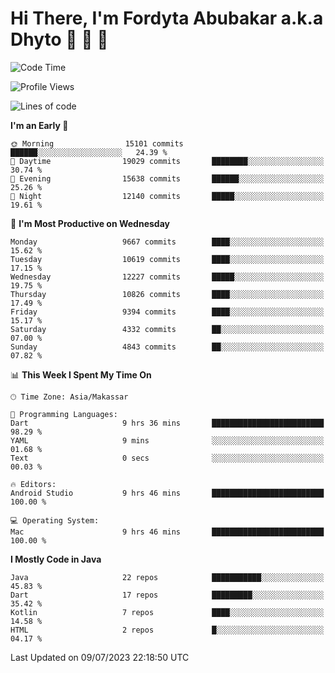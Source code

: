 # Hi There, I'm Fordyta Abubakar a.k.a Dhyto 👋 👋 👋 

<!--
**DhytoDev/dhytodev** is a ✨ _special_ ✨ repository because its `README.md` (this file) appears on your GitHub profile.

Here are some ideas to get you started:

- 🔭 I’m currently working on ...
- 🌱 I’m currently learning ...
- 👯 I’m looking to collaborate on ...
- 🤔 I’m looking for help with ...
- 💬 Ask me about ...
- 📫 How to reach me: ...
- 😄 Pronouns: ...
- ⚡ Fun fact: ...
-->

<!--START_SECTION:waka-->
![Code Time](http://img.shields.io/badge/Code%20Time-1%2C958%20hrs%2030%20mins-blue)

![Profile Views](http://img.shields.io/badge/Profile%20Views-0-blue)

![Lines of code](https://img.shields.io/badge/From%20Hello%20World%20I%27ve%20Written-7.7%20million%20lines%20of%20code-blue)

**I'm an Early 🐤** 

```text
🌞 Morning                15101 commits       ██████░░░░░░░░░░░░░░░░░░░   24.39 % 
🌆 Daytime                19029 commits       ████████░░░░░░░░░░░░░░░░░   30.74 % 
🌃 Evening                15638 commits       ██████░░░░░░░░░░░░░░░░░░░   25.26 % 
🌙 Night                  12140 commits       █████░░░░░░░░░░░░░░░░░░░░   19.61 % 
```
📅 **I'm Most Productive on Wednesday** 

```text
Monday                   9667 commits        ████░░░░░░░░░░░░░░░░░░░░░   15.62 % 
Tuesday                  10619 commits       ████░░░░░░░░░░░░░░░░░░░░░   17.15 % 
Wednesday                12227 commits       █████░░░░░░░░░░░░░░░░░░░░   19.75 % 
Thursday                 10826 commits       ████░░░░░░░░░░░░░░░░░░░░░   17.49 % 
Friday                   9394 commits        ████░░░░░░░░░░░░░░░░░░░░░   15.17 % 
Saturday                 4332 commits        ██░░░░░░░░░░░░░░░░░░░░░░░   07.00 % 
Sunday                   4843 commits        ██░░░░░░░░░░░░░░░░░░░░░░░   07.82 % 
```


📊 **This Week I Spent My Time On** 

```text
🕑︎ Time Zone: Asia/Makassar

💬 Programming Languages: 
Dart                     9 hrs 36 mins       █████████████████████████   98.29 % 
YAML                     9 mins              ░░░░░░░░░░░░░░░░░░░░░░░░░   01.68 % 
Text                     0 secs              ░░░░░░░░░░░░░░░░░░░░░░░░░   00.03 % 

🔥 Editors: 
Android Studio           9 hrs 46 mins       █████████████████████████   100.00 % 

💻 Operating System: 
Mac                      9 hrs 46 mins       █████████████████████████   100.00 % 
```

**I Mostly Code in Java** 

```text
Java                     22 repos            ███████████░░░░░░░░░░░░░░   45.83 % 
Dart                     17 repos            █████████░░░░░░░░░░░░░░░░   35.42 % 
Kotlin                   7 repos             ████░░░░░░░░░░░░░░░░░░░░░   14.58 % 
HTML                     2 repos             █░░░░░░░░░░░░░░░░░░░░░░░░   04.17 % 
```




 Last Updated on 09/07/2023 22:18:50 UTC
<!--END_SECTION:waka-->
